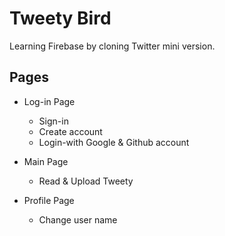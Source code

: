 # Tweety Bird

Learning Firebase by cloning Twitter mini version.

## Pages

- Log-in Page

  - Sign-in
  - Create account
  - Login-with Google & Github account

- Main Page

  - Read & Upload Tweety

- Profile Page

  - Change user name
